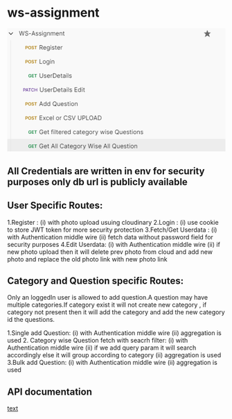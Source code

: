 # ws-assignment
![alt text](image-1.png)

## All Credentials are written in env for security purposes only db url is publicly available

## User Specific Routes:

1.Register : (i) with photo upload usuing cloudinary
2.Login : (i) use cookie to store JWT token for more security protection
3.Fetch/Get Userdata : (i) with Authentication middle wire (ii) fetch data without password field for security purposes
4.Edit Userdata: (i) with Authentication middle wire (ii) if new photo upload then it will delete prev photo from cloud and add new photo and replace the old photo link with new photo link

## Category and Question specific Routes:

Only an loggedIn user is allowed to add question.A question may have multiple categories.If category exist it will not create new category , if category not present then it will add the category and add the new category id the questions.

1.Single add Question: (i) with Authentication middle wire (ii) aggregation is used
2. Category wise Question fetch with seacrh filter: (i) with Authentication middle wire (ii) if we add query param it will search accordingly else it will group according to category (ii) aggregation is used
3.Bulk add Question: (i) with Authentication middle wire (ii) aggregation is used


## API documentation

[text](https://documenter.getpostman.com/view/25203747/2sAXxV6A9w)
